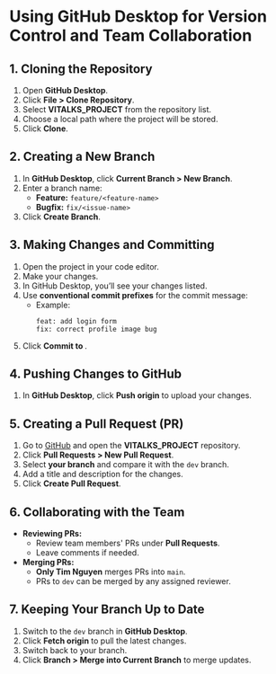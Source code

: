 # Using GitHub Desktop for Version Control and Team Collaboration

## 1. Cloning the Repository
1. Open **GitHub Desktop**.
2. Click **File > Clone Repository**.
3. Select **VITALKS_PROJECT** from the repository list.
4. Choose a local path where the project will be stored.
5. Click **Clone**.

## 2. Creating a New Branch
1. In **GitHub Desktop**, click **Current Branch > New Branch**.
2. Enter a branch name:
   - **Feature:** `feature/<feature-name>`
   - **Bugfix:** `fix/<issue-name>`
3. Click **Create Branch**.

## 3. Making Changes and Committing
1. Open the project in your code editor.
2. Make your changes.
3. In GitHub Desktop, you’ll see your changes listed.
4. Use **conventional commit prefixes** for the commit message:
   - Example:  
     ```
     feat: add login form
     fix: correct profile image bug
     ```
5. Click **Commit to <your-branch-name>**.

## 4. Pushing Changes to GitHub
1. In **GitHub Desktop**, click **Push origin** to upload your changes.

## 5. Creating a Pull Request (PR)
1. Go to [GitHub](https://github.com) and open the **VITALKS_PROJECT** repository.
2. Click **Pull Requests > New Pull Request**.
3. Select **your branch** and compare it with the `dev` branch.
4. Add a title and description for the changes.
5. Click **Create Pull Request**.

## 6. Collaborating with the Team
- **Reviewing PRs:**  
  - Review team members' PRs under **Pull Requests**.
  - Leave comments if needed.
- **Merging PRs:**  
  - **Only Tim Nguyen** merges PRs into `main`.
  - PRs to `dev` can be merged by any assigned reviewer.

## 7. Keeping Your Branch Up to Date
1. Switch to the `dev` branch in **GitHub Desktop**.
2. Click **Fetch origin** to pull the latest changes.
3. Switch back to your branch.
4. Click **Branch > Merge into Current Branch** to merge updates.
